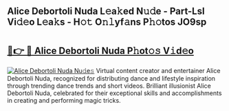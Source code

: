 ## Alice Debortoli Nuda L𝚎a𝚔ed N𝚞𝚍e - Part-Lsl Vi𝚍𝚎o L𝚎a𝚔s - H𝚘𝚝 O𝚗𝚕yf𝚊ns P𝚑𝚘tos JO9sp

# <h2><a href="http://kf5av2.oniu.top/?m=Alice+Debortoli+Nuda">🔗👉 🔴 Alice Debortoli Nuda P𝚑ot𝚘𝚜 V𝚒d𝚎o</a></h2>

[![Alice Debortoli Nuda Nu𝚍e𝚜](https://i.imgur.com/0qMVB7G.gif)](http://kf5av2.oniu.top/?m=Alice+Debortoli+Nuda)
Virtual content creator and entertainer Alice Debortoli Nuda, recognized for distributing dance and lifestyle inspiration through trending dance trends and short videos. Brilliant illusionist Alice Debortoli Nuda, celebrated for their exceptional skills and accomplishments in creating and performing magic tricks.  
